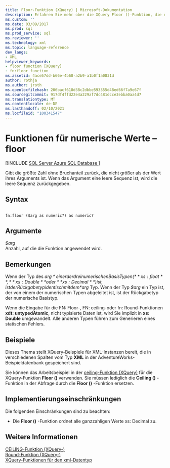 ```yaml
---
title: Floor-Funktion (XQuery) | Microsoft-Dokumentation
description: Erfahren Sie mehr über die XQuery Floor ()-Funktion, die die größte Zahl ohne Bruch Teil zurückgibt, die nicht größer ist als der Wert des Arguments.
ms.custom: ''
ms.date: 03/09/2017
ms.prod: sql
ms.prod_service: sql
ms.reviewer: ''
ms.technology: xml
ms.topic: language-reference
dev_langs:
- XML
helpviewer_keywords:
- floor function [XQuery]
- fn:floor function
ms.assetid: 4ace57dd-b66e-4b60-a2b9-a1b0f1a0831d
author: rothja
ms.author: jroth
ms.openlocfilehash: 206bacf618d38c2dbbe593355d48ed66f7a9e67f
ms.sourcegitcommit: 917df4ffd22e4a229af7dc481dcce3ebba0aa4d7
ms.translationtype: MT
ms.contentlocale: de-DE
ms.lasthandoff: 02/10/2021
ms.locfileid: "100341547"
---
```

# <a name="numeric-values-functions---floor"></a>Funktionen für numerische Werte – floor
[!INCLUDE [SQL Server Azure SQL Database ](../includes/applies-to-version/sqlserver.md)]

  Gibt die größte Zahl ohne Bruchanteil zurück, die nicht größer als der Wert ihres Arguments ist. Wenn das Argument eine leere Sequenz ist, wird die leere Sequenz zurückgegeben.  
  
## <a name="syntax"></a>Syntax  
  
```  
  
fn:floor ($arg as numeric?) as numeric?  
```  
  
## <a name="arguments"></a>Argumente  
 *$arg*  
 Anzahl, auf die die Funktion angewendet wird.  
  
## <a name="remarks"></a>Bemerkungen  
 Wenn der Typ des *$arg* einer der drei numerischen Basis Typen ( **xs: float**, **xs: Double** oder **xs: Decimal**) ist, ist der Rückgabetyp identisch mit dem *$arg* Typ. Wenn der Typ *$arg* ein Typ ist, der von einem der numerischen Typen abgeleitet ist, ist der Rückgabetyp der numerische Basistyp.  
  
 Wenn die Eingabe für die FN: Floor-, FN: ceiling-oder fn: Round-Funktionen **xdt: untypedAtomic**, nicht typisierte Daten ist, wird Sie implizit in **xs: Double** umgewandelt. Alle anderen Typen führen zum Generieren eines statischen Fehlers.  
  
## <a name="examples"></a>Beispiele  
 Dieses Thema stellt XQuery-Beispiele für XML-Instanzen bereit, die in verschiedenen Spalten vom Typ **XML** in der AdventureWorks-Beispieldatenbank gespeichert sind.  
  
 Sie können das Arbeitsbeispiel in der [ceiling-Funktion (XQuery)](../xquery/numeric-values-functions-ceiling.md) für die XQuery-Funktion **Floor ()** verwenden. Sie müssen lediglich die **Ceiling ()** -Funktion in der Abfrage durch die **Floor ()** -Funktion ersetzen.  
  
## <a name="implementation-limitations"></a>Implementierungseinschränkungen  
 Die folgenden Einschränkungen sind zu beachten:  
  
-   Die **Floor ()** -Funktion ordnet alle ganzzahligen Werte xs: Decimal zu.  
  
## <a name="see-also"></a>Weitere Informationen  
 [CEILING-Funktion &#40;XQuery-&#41;](../xquery/numeric-values-functions-ceiling.md)   
 [Round-Funktion &#40;XQuery-&#41;](../xquery/numeric-values-functions-round.md)   
 [XQuery-Funktionen für den xml-Datentyp](../xquery/xquery-functions-against-the-xml-data-type.md)  
  
  
